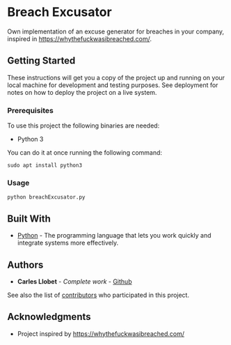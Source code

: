 # Breach Excusator
Own implementation of an excuse generator for breaches in your company, inspired in https://whythefuckwasibreached.com/.

## Getting Started

These instructions will get you a copy of the project up and running on your local machine for development and testing purposes. See deployment for notes on how to deploy the project on a live system.

### Prerequisites

To use this project the following binaries are needed: 
- Python 3

You can do it at once running the following command:

```
sudo apt install python3
```

### Usage

```
python breachExcusator.py
```

## Built With

* [Python](https://www.python.org/) - The programming language that lets you work quickly and integrate systems more effectively.

## Authors

* **Carles Llobet** - *Complete work* - [Github](https://github.com/CarlesLlobet)

See also the list of [contributors](https://github.com/CarlesLlobet/breachExcusator/contributors) who participated in this project.

## Acknowledgments

* Project inspired by https://whythefuckwasibreached.com/
